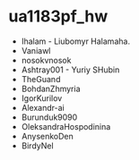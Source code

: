 # ua1183pf_hw


- lhalam - Liubomyr Halamaha. 
- Vaniawl
- nosokvnosok
- Ashtray001 - Yuriy SHubin
- TheGuand
- BohdanZhmyria
- IgorKurilov
- Alexandr-ai
- Burunduk9090
- OleksandraHospodinina
- AnysenkoDen
- BirdyNel
